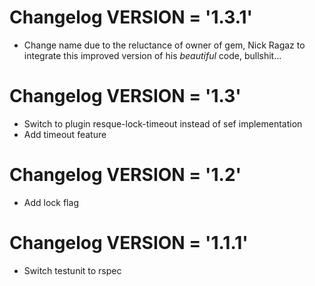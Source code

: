 # Changelog  VERSION = '1.3.1'

* Change name due to the reluctance of owner of gem, Nick Ragaz to integrate this improved version of his *beautiful* code, bullshit...

# Changelog  VERSION = '1.3'

* Switch to plugin resque-lock-timeout instead of sef implementation
* Add timeout feature

# Changelog  VERSION = '1.2'

* Add lock flag

# Changelog  VERSION = '1.1.1'

* Switch testunit to rspec